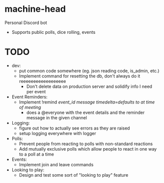 # machine-head
Personal Discord bot
- Supports public polls, dice rolling, events


# TODO
- dev:
    - put common code somewhere (eg. json reading code, is_admin, etc.)
    - Implement command for resetting the db, don't always do it reeeeeeeeeeeeeeeeee
        - Don't delete data on production server and solidify info I need per event
- Event Reminders:
    - Implement !remind *event_id* *message* *timedelta=defaults to at time of meeting*
        - does a @everyone with the event details and the reminder message in the given channel
- Logging:
    - figure out how to actually see errors as they are raised
    - setup logging everywhere with logger
- Polls:
    - Prevent people from reacting to polls with non-standard reactions
    - Add mutually exclusive polls which allow people to react in one way to a poll at a time
- Events:
    - Implement join and leave commands
- Looking to play:
    - Design and test some sort of "looking to play" feature
